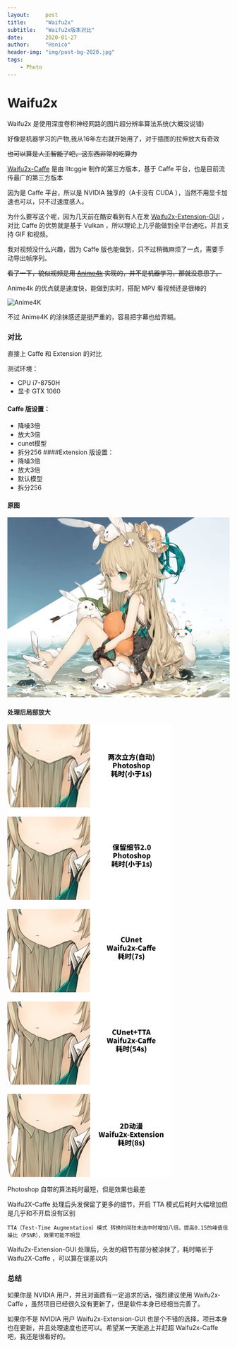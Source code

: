 ```yaml
---
layout:     post
title:      "Waifu2x"
subtitle:   "Waifu2x版本对比"
date:       2020-01-27
author:     "Hsnico"
header-img: "img/post-bg-2020.jpg"
tags:
    - Photo
---
```


# Waifu2x
Waifu2x 是使用深度卷积神经网路的图片超分辨率算法系统(大概没说错)

好像是机器学习的产物,我从16年左右就开始用了，对于插图的拉伸放大有奇效

~~也可以算是人工智能了吧，这东西非常的吃算力~~

[Waifu2x-Caffe][WFC] 是由 lltcggie 制作的第三方版本，基于 Caffe 平台，也是目前流传最广的第三方版本

因为是 Caffe 平台，所以是 NVIDIA 独享的（A卡没有 CUDA ），当然不用显卡加速也可以，只不过速度感人。

为什么要写这个呢，因为几天前在酷安看到有人在发 [Waifu2x-Extension-GUI][WFE] ，对比 Caffe 的优势就是基于 Vulkan ，所以理论上几乎能做到全平台通吃，并且支持 GIF 和视频。

我对视频没什么兴趣，因为 Caffe 版也能做到，只不过稍微麻烦了一点，需要手动导出帧序列。

~~看了一下，貌似视频是用 [Anime4k][A4] 实现的，并不是机器学习，那就没意思了。~~

Anime4k 的优点就是速度快，能做到实时，搭配 MPV 看视频还是很棒的

![Anime4K](https://raw.githubusercontent.com/bloc97/Anime4K/master/results/Comparisons/1_time.png)

不过 Anime4K 的涂抹感还是挺严重的，容易把字幕也给弄糊。

### 对比
直接上 Caffe 和 Extension 的对比

测试环境：
+ CPU i7-8750H
+ 显卡 GTX 1060

#### Caffe 版设置：
+ 降噪3倍
+ 放大3倍
+ cunet模型
+ 拆分256
####Extension 版设置：
+ 降噪3倍
+ 放大3倍
+ 默认模型
+ 拆分256

#### 原图
![](/img/posts/20200127/DXqemzIW0AANHGK.jpg)

#### 处理后局部放大

![](/img/posts/20200127/140305.jpg)

Photoshop 自带的算法耗时最短，但是效果也最差

Waifu2X-Caffe 处理后头发保留了更多的细节，开启 TTA 模式后耗时大幅增加但是几乎和不开启没有区别

    TTA（Test-Time Augmentation）模式 转换时间较未选中时增加八倍，提高0.15的峰值信噪比（PSNR），效果可能不明显


Waifu2x-Extension-GUI 处理后，头发的细节有部分被涂抹了，耗时略长于 Waifu2X-Caffe ，可以算在误差以内

### 总结
如果你是 NVIDIA 用户，并且对画质有一定追求的话，强烈建议使用 Waifu2x-Caffe ，虽然项目已经很久没有更新了，但是软件本身已经相当完善了。

如果你不是 NVIDIA 用户 Waifu2x-Extension-GUI 也是个不错的选择，项目本身也在更新，并且处理速度也还可以。希望某一天能追上并赶超 Waifu2x-Caffe 吧，我还是很看好的。

  [WFC]: https://github.com/lltcggie/waifu2x-caffe
  [WFE]: https://github.com/AaronFeng753/Waifu2x-Extension-GUI
  [A4]: https://github.com/bloc97/Anime4K